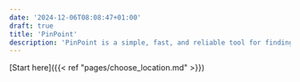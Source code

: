 ```yaml
---
date: '2024-12-06T08:08:47+01:00'
draft: true
title: 'PinPoint'
description: 'PinPoint is a simple, fast, and reliable tool for finding the location of a device.'
---
```

[Start here]({{< ref "pages/choose_location.md" >}})
